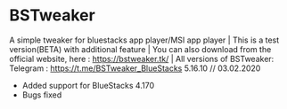 # BSTweaker
A simple tweaker for bluestacks app player/MSI app player |
This is a test version(BETA) with additional feature |
You can also download from the official website, here :
https://bstweaker.tk/ |
All versions of BSTweaker: Telegram : 
https://t.me/BSTweaker_BlueStacks
5.16.10 // 03.02.2020
- Added support for BlueStacks 4.170
- Bugs fixed
